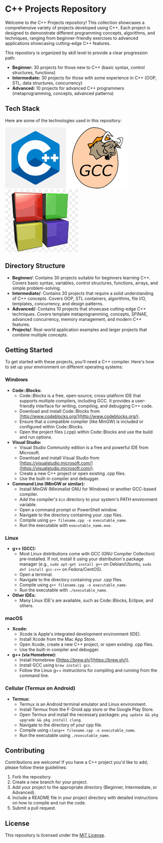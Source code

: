 # C++ Projects Repository

Welcome to the C++ Projects repository! This collection showcases a comprehensive variety of projects developed using C++. Each project is designed to demonstrate different programming concepts, algorithms, and techniques, ranging from beginner-friendly exercises to advanced applications showcasing cutting-edge C++ features.

This repository is organized by skill level to provide a clear progression path:

* **Beginner:** 30 projects for those new to C++ (basic syntax, control structures, functions)
* **Intermediate:** 30 projects for those with some experience in C++ (OOP, STL, data structures, concurrency)
* **Advanced:** 10 projects for advanced C++ programmers (metaprogramming, concepts, advanced patterns)

## Tech Stack

Here are some of the technologies used in this repository:

<img src="images/c++_logo.png" alt="c++ Logo" width="200"/> <img src="images/gcc_logo.png" alt="GCC Logo" width="200"/> <img src="images/codeblocks.png" alt="CodeBlocks Logo" width="240"/>

## Directory Structure

* **Beginner/**: Contains 30 projects suitable for beginners learning C++. Covers basic syntax, variables, control structures, functions, arrays, and simple problem-solving.
* **Intermediate/**: Contains 30 projects that require a solid understanding of C++ concepts. Covers OOP, STL containers, algorithms, file I/O, templates, concurrency, and design patterns.
* **Advanced/**: Contains 10 projects that showcase cutting-edge C++ techniques. Covers template metaprogramming, concepts, SFINAE, advanced concurrency, memory management, and modern C++ features.
* **Projects/**: Real-world application examples and larger projects that combine multiple concepts.

## Getting Started

To get started with these projects, you'll need a C++ compiler. Here's how to set up your environment on different operating systems:

### Windows

* **Code::Blocks:**
    * Code::Blocks is a free, open-source, cross-platform IDE that supports multiple compilers, including GCC. It provides a user-friendly interface for writing, compiling, and debugging C++ code.
    * Download and install Code::Blocks from [http://www.codeblocks.org/](http://www.codeblocks.org/).
    * Ensure that a compatible compiler (like MinGW) is included or configured within Code::Blocks.
    * Open the project files (.cpp) within Code::Blocks and use the build and run options.
* **Visual Studio:**
    * Visual Studio Community edition is a free and powerful IDE from Microsoft.
    * Download and install Visual Studio from [https://visualstudio.microsoft.com/](https://visualstudio.microsoft.com/).
    * Create a new C++ project or open existing .cpp files.
    * Use the built-in compiler and debugger.
* **Command Line (MinGW or similar):**
    * Install MinGW (Minimalist GNU for Windows) or another GCC-based compiler.
    * Add the compiler's `bin` directory to your system's PATH environment variable.
    * Open a command prompt or PowerShell window.
    * Navigate to the directory containing your .cpp files.
    * Compile using `g++ filename.cpp -o executable_name`.
    * Run the executable with `executable_name.exe`.

### Linux

* **g++ (GCC):**
    * Most Linux distributions come with GCC (GNU Compiler Collection) pre-installed. If not, install it using your distribution's package manager (e.g., `sudo apt-get install g++` on Debian/Ubuntu, `sudo dnf install gcc-c++` on Fedora/CentOS).
    * Open a terminal.
    * Navigate to the directory containing your .cpp files.
    * Compile using `g++ filename.cpp -o executable_name`.
    * Run the executable with `./executable_name`.
* **Other IDEs:**
    * Many Linux IDE's are available, such as Code::Blocks, Eclipse, and others.

### macOS

* **Xcode:**
    * Xcode is Apple's integrated development environment (IDE).
    * Install Xcode from the Mac App Store.
    * Open Xcode, create a new C++ project, or open existing .cpp files.
    * Use the built-in compiler and debugger.
* **g++ (via Homebrew):**
    * Install Homebrew ([https://brew.sh/](https://brew.sh/)).
    * Install GCC using `brew install gcc`.
    * Follow the Linux g++ instructions for compiling and running from the command line.

### Cellular (Termux on Android)

* **Termux:**
    * Termux is an Android terminal emulator and Linux environment.
    * Install Termux from the F-Droid app store or the Google Play Store.
    * Open Termux and install the necessary packages: `pkg update && pkg upgrade && pkg install clang`.
    * Navigate to the directory of your cpp file.
    * Compile using `clang++ filename.cpp -o executable_name`.
    * Run the executable using `./executable_name`.

## Contributing

Contributions are welcome! If you have a C++ project you'd like to add, please follow these guidelines:

1.  Fork the repository.
2.  Create a new branch for your project.
3.  Add your project to the appropriate directory (Beginner, Intermediate, or Advanced).
4.  Include a README file in your project directory with detailed instructions on how to compile and run the code.
5.  Submit a pull request.

## License

This repository is licensed under the [MIT License](LICENSE).
